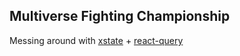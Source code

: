 ## Multiverse Fighting Championship

Messing around with [xstate](https://github.com/davidkpiano/xstate) + [react-query](https://github.com/tannerlinsley/react-query)
